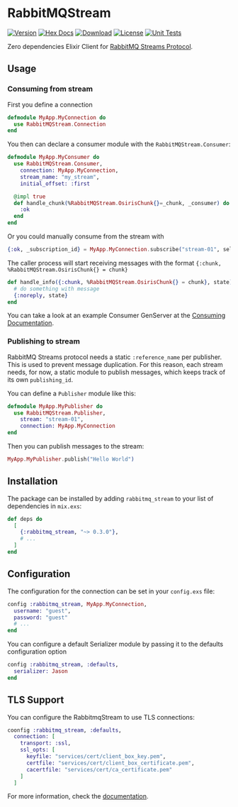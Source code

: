 # RabbitMQStream

[![Version](https://img.shields.io/hexpm/v/rabbitmq_stream.svg)](https://hex.pm/packages/rabbitmq_stream)
[![Hex Docs](https://img.shields.io/badge/hex-docs-lightgreen.svg)](https://hexdocs.pm/rabbitmq_stream/)
[![Download](https://img.shields.io/hexpm/dt/rabbitmq_stream.svg)](https://hex.pm/packages/rabbitmq_stream)
[![License](https://img.shields.io/badge/License-MIT-blue.svg)](https://opensource.org/licenses/MIT)
[![Unit Tests](https://github.com/VictorGaiva/rabbitmq-stream/actions/workflows/ci.yaml/badge.svg)](https://github.com/VictorGaiva/rabbitmq-stream/actions)

Zero dependencies Elixir Client for [RabbitMQ Streams Protocol](https://www.rabbitmq.com/streams.html).

## Usage

### Consuming from stream

First you define a connection

```elixir
defmodule MyApp.MyConnection do
  use RabbitMQStream.Connection
end
```

You then can declare a consumer module with the `RabbitMQStream.Consumer`:

```elixir
defmodule MyApp.MyConsumer do
  use RabbitMQStream.Consumer,
    connection: MyApp.MyConnection,
    stream_name: "my_stream",
    initial_offset: :first

  @impl true
  def handle_chunk(%RabbitMQStream.OsirisChunk{}=_chunk, _consumer) do
    :ok
  end
end
```

Or you could manually consume from the stream with

```elixir
{:ok, _subscription_id} = MyApp.MyConnection.subscribe("stream-01", self(), :next, 999)
```

The caller process will start receiving messages with the format `{:chunk, %RabbitMQStream.OsirisChunk{} = chunk}`

```elixir
def handle_info({:chunk, %RabbitMQStream.OsirisChunk{} = chunk}, state) do
  # do something with message
  {:noreply, state}
end
```

You can take a look at an example Consumer GenServer at the [Consuming Documentation](guides/tutorial/consuming.md).

### Publishing to stream

RabbitMQ Streams protocol needs a static `:reference_name` per publisher. This is used to prevent message duplication. For this reason, each stream needs, for now, a static module to publish messages, which keeps track of its own `publishing_id`.

You can define a `Publisher` module like this:

```elixir
defmodule MyApp.MyPublisher do
  use RabbitMQStream.Publisher,
    stream: "stream-01",
    connection: MyApp.MyConnection
end
```

Then you can publish messages to the stream:

```elixir
MyApp.MyPublisher.publish("Hello World")
```

## Installation

The package can be installed by adding `rabbitmq_stream` to your list of dependencies in `mix.exs`:

```elixir
def deps do
  [
    {:rabbitmq_stream, "~> 0.3.0"},
    # ...
  ]
end
```

## Configuration

The configuration for the connection can be set in your `config.exs` file:

```elixir
config :rabbitmq_stream, MyApp.MyConnection,
  username: "guest",
  password: "guest"
  # ...
end

```

You can configure a default Serializer module by passing it to the defaults configuration option

```elixir
config :rabbitmq_stream, :defaults,
  serializer: Jason
end
```

## TLS Support

You can configure the RabbitmqStream to use TLS connections:

```elixir
coonfig :rabbitmq_stream, :defaults,
  connection: [
    transport: :ssl,
    ssl_opts: [
      keyfile: "services/cert/client_box_key.pem",
      certfile: "services/cert/client_box_certificate.pem",
      cacertfile: "services/cert/ca_certificate.pem"
    ]
  ]
```

For more information, check the [documentation](https://hexdocs.pm/rabbitmq_stream/).
